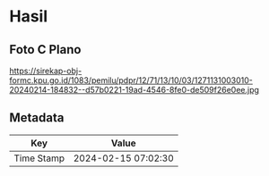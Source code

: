 # Hasil

## Foto C Plano

https://sirekap-obj-formc.kpu.go.id/1083/pemilu/pdpr/12/71/13/10/03/1271131003010-20240214-184832--d57b0221-19ad-4546-8fe0-de509f26e0ee.jpg


## Metadata

| Key        | Value               |
| ---------- | ------------------- |
| Time Stamp | 2024-02-15 07:02:30 |



